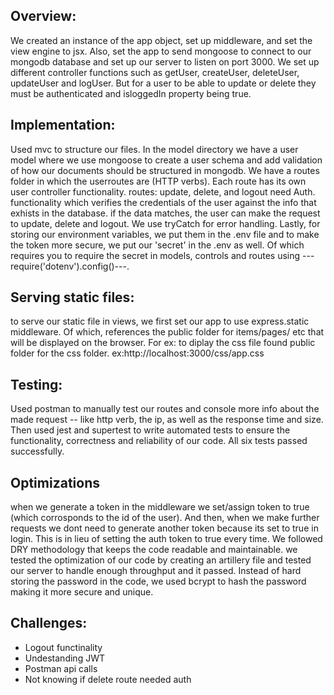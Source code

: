 
<body>
  <h2>Overview:</h2>
  <p>We created an instance of the app object, set up middleware, and set the view engine to jsx. Also, set the app to
    send
    mongoose to connect to our mongodb database and set up our server to listen on port 3000. We set up different
    controller functions such as getUser, createUser, deleteUser, updateUser and logUser. But for a user to be able to
    update or delete they must be authenticated and isloggedIn property being true.</p>

  <h2>Implementation:</h2>
  <p>Used mvc to structure our files. In the model directory we have a user model where we use mongoose to create a user
    schema and add validation of how our documents should be structured in mongodb. We have a routes folder in which the
    userroutes are (HTTP verbs). Each route has its own user controller functionality. routes: update, delete, and logout
    need Auth. functionality which verifies the credentials of the user against the info that exhists in the database.
    if the data matches, the user can make the request to update, delete and logout. We use tryCatch for error handling.
    Lastly, for storing our environment variables, we put them in the .env file and to make the token more secure, we
    put our 'secret' in the .env as well. Of which requires you to require the secret in models, controls and routes
    using ---require('dotenv').config()---. </p>

  <h2>Serving static files:</h2>
  <p>to serve our static file in views, we first set our app to use express.static middleware. Of which, references the
    public folder for items/pages/ etc that will be displayed on the browser. For ex: to diplay the css file found
    public folder for the css folder. ex:http://localhost:3000/css/app.css</p>

  <h2>Testing:</h2>
  <p>Used postman to manually test our routes and console more info about the made request -- like http verb, the ip, as
    well as the response time and size. Then used jest and supertest to write automated tests to ensure the
    functionality, correctness and reliability of our code. All six tests passed successfully.
  </p>
  <h2>Optimizations</h2>
  <p>when we generate a token in the middleware we set/assign token to true (which corrosponds to the id of the user).
    And then, when we make further requests we dont need to generate another token because its set to true in login.
    This is in lieu of setting the auth token to true every time. We followed DRY methodology that keeps the code
    readable and maintainable. we tested the optimization of our code by creating an artillery file and tested our
    server to handle enough throughput and it passed. Instead of hard storing the password in the code, we used bcrypt
    to hash the password making it more secure and unique.</p>
  <h2>Challenges:</h2>
  <ul>
    <li>Logout functinality</li>
    <li>Undestanding JWT</li>
    <li>Postman api calls</li>
    <li>Not knowing if delete route needed auth</li>
  </ul>
</body>

</html>
